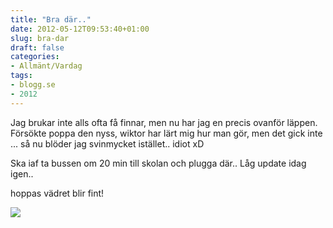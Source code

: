 ```yaml
---
title: "Bra där.."
date: 2012-05-12T09:53:40+01:00
slug: bra-dar
draft: false
categories:
- Allmänt/Vardag
tags:
- blogg.se
- 2012
---
```

Jag brukar inte alls ofta få finnar, men nu har jag en precis ovanför läppen. Försökte poppa den nyss, wiktor har lärt mig hur man gör, men det gick inte ... så nu blöder jag svinmycket istället.. idiot xD  
  
Ska iaf ta bussen om 20 min till skolan och plugga där.. Låg update idag igen..  
  
hoppas vädret blir fint!  
  
![](/assets/images/blogg.se/1237850-fuuuuuuuuuuuuuuu_202215214.gif)